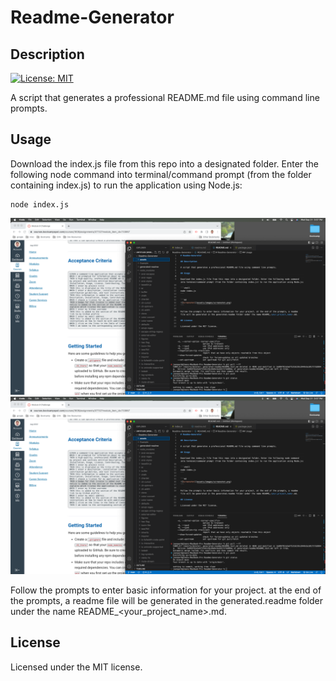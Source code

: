 # Readme-Generator

## Description

[![License: MIT](https://img.shields.io/badge/License-MIT-yellow.svg)](https://opensource.org/licenses/MIT)

A script that generates a professional README.md file using command line prompts.

## Usage

Download the index.js file from this repo into a designated folder. Enter the following node command into terminal/command prompt (from the folder containing index.js) to run the application using Node.js:

```shell
node index.js
```

![Screenshot](assets/images/screenshot.png)
<img src='assets/images/screenshot.png' />


Follow the prompts to enter basic information for your project. at the end of the prompts, a readme file will be generated in the generated.readme folder under the name README_<your_project_name>.md.

## License

Licensed under the MIT license.
